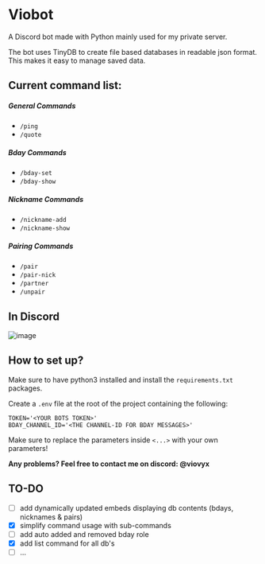 # Viobot
A Discord bot made with Python mainly used for my private server.

The bot uses TinyDB to create file based databases in readable json format. This makes it easy to manage saved data.

## Current command list:
##### General Commands
- `/ping`
- `/quote`
##### Bday Commands
- `/bday-set`
- `/bday-show`
##### Nickname Commands
- `/nickname-add`
- `/nickname-show`
##### Pairing Commands
- `/pair`
- `/pair-nick`
- `/partner`
- `/unpair`

## In Discord
![image](https://cloud.viovyx.com/index.php/s/ENtL8rSaKB85B8Y/download/viobot.png)

## How to set up?
Make sure to have python3 installed and install the `requirements.txt` packages.

Create a `.env` file at the root of the project containing the following:
```dotenv
TOKEN='<YOUR BOTS TOKEN>'
BDAY_CHANNEL_ID='<THE CHANNEL-ID FOR BDAY MESSAGES>'
```
Make sure to replace the parameters inside `<...>` with your own parameters!

**Any problems? Feel free to contact me on discord: @viovyx**

## TO-DO
- [ ] add dynamically updated embeds displaying db contents (bdays, nicknames & pairs)
- [x] simplify command usage with sub-commands
- [ ] add auto added and removed bday role
- [x] add list command for all db's
- [ ] ...

